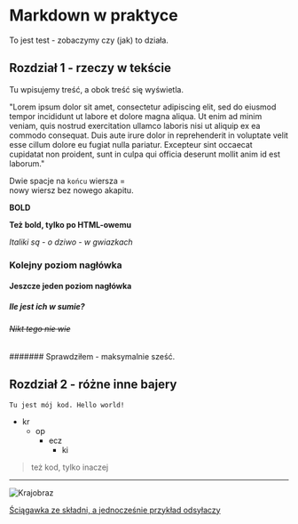 # Markdown w praktyce

<!--- Komentarze jak w HTMLu --->

To jest test - zobaczymy czy (jak) to działa.

## Rozdział 1 - rzeczy w tekście

Tu wpisujemy treść, a obok treść się wyświetla. 

"Lorem
 ipsum
  dolor
   sit
    amet,
    consectetur
    adipiscing
    elit, sed do eiusmod tempor incididunt ut labore et dolore magna aliqua. Ut enim ad minim veniam, quis nostrud exercitation ullamco laboris nisi ut aliquip ex ea commodo consequat. Duis aute irure dolor in reprehenderit in voluptate velit esse cillum dolore eu fugiat nulla pariatur. Excepteur sint occaecat cupidatat non proident, sunt in culpa qui officia deserunt mollit anim id est laborum."

Dwie spacje na `końcu` wiersza =  
nowy wiersz bez nowego akapitu.


**BOLD**

<b>Też bold, tylko po HTML-owemu</b>

*Italiki są - o dziwo - w gwiazkach*

### Kolejny  poziom nagłówka

#### Jeszcze jeden poziom nagłówka

##### Ile jest ich w sumie?

###### ~~Nikt tego nie wie~~

####### Sprawdziłem - maksymalnie sześć.

## Rozdział 2 - różne inne bajery

```Tu jest mój kod. Hello world!```

- kr
    - op 
        - ecz
            - ki



> też kod, tylko inaczej

---

![Krajobraz](IMG_20190812_144204-1.jpg)

[Ściągawka ze składni, a jednocześnie przykład odsyłaczy](https://www.markdownguide.org/cheat-sheet/)